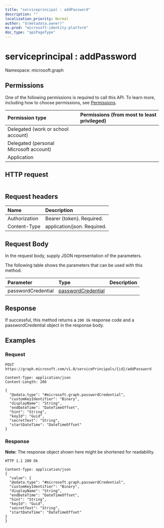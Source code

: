 ```yaml
---
title: "serviceprincipal : addPassword"
description: ""
localization_priority: Normal
author: "$(metadata.owner)"
ms.prod: "microsoft-identity-platform"
doc_type: "apiPageType"
---
```


# serviceprincipal : addPassword

Namespace: microsoft.graph

## Permissions

One of the following permissions is required to call this API. To learn more, including how to choose permissions, see [Permissions](/graph/permissions-reference).

| Permission type                        | Permissions (from most to least privileged) |
| :------------------------------------- | :------------------------------------------ |
| Delegated (work or school account)     |                                             |
| Delegated (personal Microsoft account) |                                             |
| Application                            |                                             |

## HTTP request

<!-- {
  "blockType": "ignored"
}
-->

```http

```

## Request headers

| Name          | Description                 |
| :------------ | :-------------------------- |
| Authorization | Bearer {token}. Required.   |
| Content-Type  | application/json. Required. |

## Request Body

In the request body, supply JSON representation of the parameters.

<!-- Actions and Functions -->

The following table shows the parameters that can be used with this method.

| Parameter          | Type                                                     | Description |
| :----------------- | :------------------------------------------------------- | :---------- |
| passwordCredential | [passwordCredential](../resources/passwordcredential.md) |             |

<!-- CRUD Methods -->

## Response

If successful, this method returns a `200 Ok` response code and a passwordCredential object in the response body.

## Examples

### Request

<!-- {
  "blockType": "request",
  "name": "serviceprincipal_addpassword"
}
-->

```http
POST https://graph.microsoft.com/v1.0/servicePrincipals/{id}/addPassword

Content-Type: application/json
Content-Length: 266

{
  "@odata.type": "#microsoft.graph.passwordCredential",
  "customKeyIdentifier": "Binary",
  "displayName": "String",
  "endDateTime": "DateTimeOffset",
  "hint": "String",
  "keyId": "Guid",
  "secretText": "String",
  "startDateTime": "DateTimeOffset"
}

```

### Response

**Note:** The response object shown here might be shortened for readability.

<!-- {
  "blockType": "response",
  "truncated": true,
  "@odata.type": "Microsoft.DirectoryServices.passwordCredential"
}
-->

```http
HTTP 1.1 200 Ok

Content-Type: application/json
{
  "value": {
  "@odata.type": "#microsoft.graph.passwordCredential",
  "customKeyIdentifier": "Binary",
  "displayName": "String",
  "endDateTime": "DateTimeOffset",
  "hint": "String",
  "keyId": "Guid",
  "secretText": "String",
  "startDateTime": "DateTimeOffset"
}
}

```
